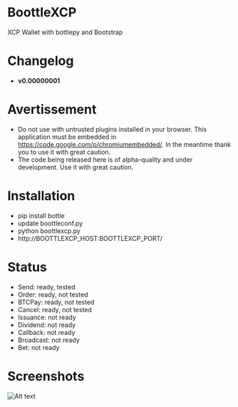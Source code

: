 BoottleXCP
==========

XCP Wallet with bottlepy and Bootstrap

# Changelog
* **v0.00000001**

# Avertissement
* Do not use with untrusted plugins installed in your browser. This application must be embedded in https://code.google.com/p/chromiumembedded/. In the meantime thank you to use it with great caution.
* The code being released here is of alpha-quality and under development. Use it with great caution.

# Installation
- pip install bottle
- update boottleconf.py
- python boottlexcp.py
- http://BOOTTLEXCP_HOST:BOOTTLEXCP_PORT/

# Status
- Send: ready, tested
- Order: ready, not tested
- BTCPay: ready, not tested
- Cancel: ready, not tested
- Issuance: not ready
- Dividend: not ready
- Callback: not ready
- Broadcast: not ready
- Bet: not ready

# Screenshots
![Alt text](https://raw.github.com/JahPowerBit/BoottleXCP/master/static/images/bootlexcp.png)


